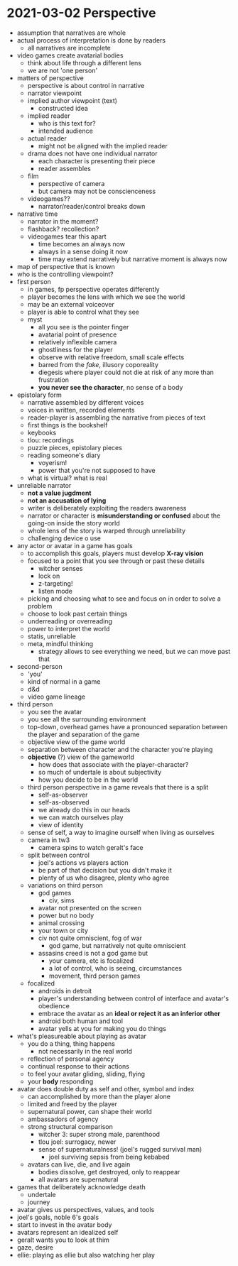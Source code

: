 # 2021-03-02 Perspective

* assumption that narratives are whole
* actual process of interpretation is done by readers
  * all narratives are incomplete
* video games create avatarial bodies
  * think about life through a different lens
  * we are not 'one person'
* matters of perspective
  * perspective is about control in narrative
  * narrator viewpoint
  * implied author viewpoint (text)
    * constructed idea
  * implied reader
    * who is this text for?
    * intended audience
  * actual reader
    * might not be aligned with the implied reader
  * drama does not have one individual narrator
    * each character is presenting their piece
    * reader assembles
  * film
    * perspective of camera
    * but camera may not be conscienceness
  * videogames??
    * narrator/reader/control breaks down 
* narrative time
  * narrator in the moment?
  * flashback? recollection?
  * videogames tear this apart
    * time becomes an always now
    * always in a sense doing it now
    * time may extend narratively but narrative moment is always now
* map of perspective that is known
* who is the controlling viewpoint?
* first person
  * in games, fp perspective operates differently
  * player becomes the lens with which we see the world
  * may be an external voiceover
  * player is able to control what they see 
  * myst
    * all you see is the pointer finger
    * avatarial point of presence
    * relatively inflexible camera
    * ghostliness for the player
    * observe with relative freedom, small scale effects
    * barred from the *fake*, illusory coporeality
    * diegesis where player could not die at risk of any more than frustration
    * **you never see the character**, no sense of a body
* epistolary form
  * narrative assembled by different voices
  * voices in written, recorded elements
  * reader-player is assembling the narrative from pieces of text
  * first things is the bookshelf
  * keybooks
  * tlou: recordings
  * puzzle pieces, epistolary pieces
  * reading someone's diary
    * voyerism!
    * power that you're not supposed to have
  * what is virtual? what is real
* unreliable narrator
  * **not a value jugdment**
  * **not an accusation of lying**
  * writer is deliberately exploiting the readers awareness
  * narrator or character is **misunderstanding or confused** about the going-on inside the story world
  * whole lens of the story is warped through unreliability
  * challenging device o use
* any actor or avatar in a game has goals
  * to accomplish this goals, players must develop **X-ray vision**
  * focused to a point that you see through or past these details
    * witcher senses
    * lock on 
    * z-targeting!
    * listen mode
  * picking and choosing what to see and focus on in order to solve a problem
  * choose to look past certain things
  * underreading or overreading
  * power to interpret the world
  * statis, unreliable
  * meta, mindful thinking
    * strategy allows to see everything we need, but we can move past that
* second-person
  * 'you'
  * kind of normal in a game
  * d&d
  * video game lineage
* third person
  * you see the avatar
  * you see all the surrounding environment
  * top-down, overhead games have a pronounced separation between the player and separation of the game
  * objective view of the game world
  * separation between character and the character you're playing
  * **objective** (?) view of the gameworld
    * how does that associate with the player-character?
    * so much of undertale is about subjectivity
    * how you decide to be in the world
  * third person perspective in a game reveals that there is a split 
    * self-as-observer
    * self-as-observed
    * we already do this in our heads
    * we can watch ourselves play
    * view of identity
  * sense of self, a way to imagine ourself when living as ourselves
  * camera in tw3
    * camera spins to watch geralt's face
  * split between control
    * joel's actions vs players action
    * be part of that decision but you didn't make it
    * plenty of us who disagree, plenty who agree
  * variations on third person
    * god games
      * civ, sims
    * avatar not presented on the screen
    * power but no body
    * animal crossing
    * your town or city
    * civ not quite omniscient, fog of war
      * god game, but narratively not quite omniscient
    * assasins creed is not a god game but
      * your camera, etc is focalized
      * a lot of control, who is seeing, circumstances
      * movement, third person games
  * focalized
    * androids in detroit
    * player's understanding between control of interface and avatar's obedience
    * embrace the avatar as an **ideal or reject it as an inferior other**
    * android both human and tool
    * avatar yells at you for making you do things
* what's pleasureable about playing as avatar
  * you do a thing, thing happens
    * not necessarily in the real world
  * reflection of personal agency
  * continual response to their actions
  * to feel your avatar gliding, sliding, flying
  * your **body** responding
* avatar does double duty as self and other, symbol and index
  * can accomplished by more than the player alone
  * limited and freed by the player
  * supernatural power, can shape their world
  * ambassadors of agency
  * strong structural comparison 
    * witcher 3: super strong male, parenthood
    * tlou joel: surrogacy, newer
    * sense of supernaturalness! (joel's rugged survival man)
      * joel surviving sepsis from being kebabed
  * avatars can live, die, and live again
    * bodies dissolve, get destroyed, only to reappear
    * all avatars are supernatural
* games that deliberately acknowledge death
  * undertale
  * journey
* avatar gives us perspectives, values, and tools
* joel's goals, noble 6's goals
* start to invest in the avatar body
* avatars represent an idealized self
* geralt wants you to look at thim
* gaze, desire
* ellie: playing as ellie but also watching her play